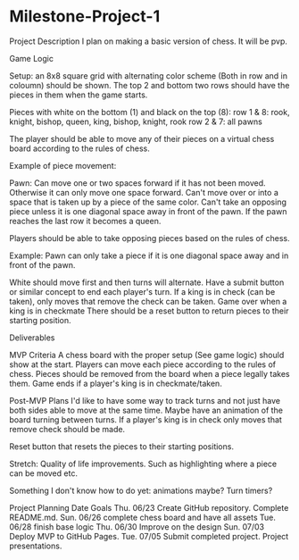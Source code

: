 # Milestone-Project-1

Project Description
I plan on making a basic version of chess. It will be pvp.

Game Logic

Setup:
an 8x8 square grid with alternating color scheme (Both in row and in coloumn) should be shown.
The top 2 and bottom two rows should have the pieces in them when the game starts.

Pieces with white on the bottom (1) and black on the top (8):
row 1 & 8: rook, knight, bishop, queen, king, bishop, knight, rook
row 2 & 7: all pawns

The player should be able to move any of their pieces on a virtual chess board according to the rules of chess.

Example of piece movement:

Pawn:
Can move one or two spaces forward if it has not been moved.
Otherwise it can only move one space forward.
Can't move over or into a space that is taken up by a piece of the same color.
Can't take an opposing piece unless it is one diagonal space away in front of the pawn.
If the pawn reaches the last row it becomes a queen.

Players should be able to take opposing pieces based on the rules of chess.  

Example: Pawn can only take a piece if it is one diagonal space away and in front of the pawn.

White should move first and then turns will alternate.
Have a submit button or similar concept to end each player's turn.
If a king is in check (can be taken), only moves that remove the check can be taken.
Game over when a king is in checkmate
There should be a reset button to return pieces to their starting position.

Deliverables

MVP Criteria
A chess board with the proper setup (See game logic) should show at the start.
Players can move each piece according to the rules of chess.
Pieces should be removed from the board when a piece legally takes them.
Game ends if a player's king is in checkmate/taken.

Post-MVP Plans
I'd like to have some way to track turns and not just have both sides able to move at the same time.
Maybe have an animation of the board turning between turns.
If a player's king is in check only moves that remove check should be made.

Reset button that resets the pieces to their starting positions.

Stretch: Quality of life improvements. Such as highlighting where a piece can be moved etc.

Something I don't know how to do yet: animations maybe? Turn timers?

Project Planning
Date	Goals
Thu. 06/23	Create GitHub repository. Complete README.md.
Sun. 06/26	complete chess board and have all assets
Tue. 06/28	finish base logic
Thu. 06/30	Improve on the design
Sun. 07/03	Deploy MVP to GitHub Pages.
Tue. 07/05	Submit completed project. Project presentations.